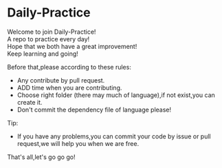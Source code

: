 # Daily-Practice
Welcome to join Daily-Practice!  
A repo to practice every day!  
Hope that we both have a great improvement!  
Keep learning and going!

Before that,please according to these rules:  
- Any contribute by pull request.
- ADD time when you are contributing.
- Choose right folder (there may much of language),if not exist,you can create it.
- Don't commit the dependency file of language please!  

Tip:
- If you have any problems,you can commit your code by issue or pull request,we will help you when we are free.

That's all,let's go go go!